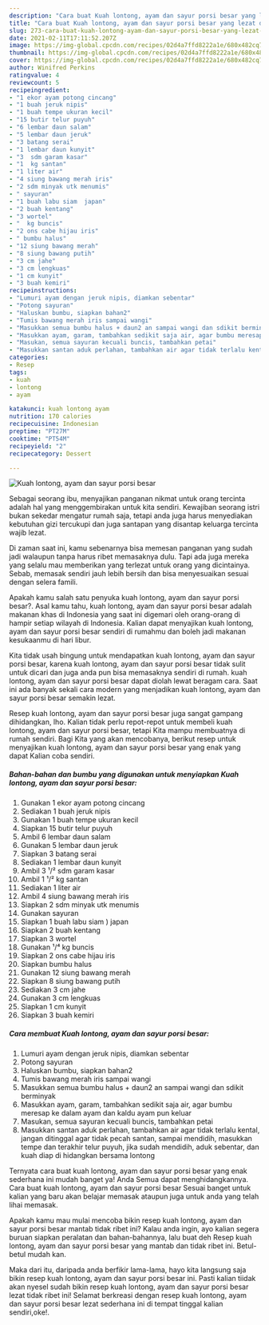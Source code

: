 ```yaml
---
description: "Cara buat Kuah lontong, ayam dan sayur porsi besar yang lezat dan Mudah Dibuat"
title: "Cara buat Kuah lontong, ayam dan sayur porsi besar yang lezat dan Mudah Dibuat"
slug: 273-cara-buat-kuah-lontong-ayam-dan-sayur-porsi-besar-yang-lezat-dan-mudah-dibuat
date: 2021-02-11T17:11:52.207Z
image: https://img-global.cpcdn.com/recipes/02d4a7ffd8222a1e/680x482cq70/kuah-lontong-ayam-dan-sayur-porsi-besar-foto-resep-utama.jpg
thumbnail: https://img-global.cpcdn.com/recipes/02d4a7ffd8222a1e/680x482cq70/kuah-lontong-ayam-dan-sayur-porsi-besar-foto-resep-utama.jpg
cover: https://img-global.cpcdn.com/recipes/02d4a7ffd8222a1e/680x482cq70/kuah-lontong-ayam-dan-sayur-porsi-besar-foto-resep-utama.jpg
author: Winifred Perkins
ratingvalue: 4
reviewcount: 5
recipeingredient:
- "1 ekor ayam potong cincang"
- "1 buah jeruk nipis"
- "1 buah tempe ukuran kecil"
- "15 butir telur puyuh"
- "6 lembar daun salam"
- "5 lembar daun jeruk"
- "3 batang serai"
- "1 lembar daun kunyit"
- "3  sdm garam kasar"
- "1  kg santan"
- "1 liter air"
- "4 siung bawang merah iris"
- "2 sdm minyak utk menumis"
- " sayuran"
- "1 buah labu siam  japan"
- "2 buah kentang"
- "3 wortel"
- "  kg buncis"
- "2 ons cabe hijau iris"
- " bumbu halus"
- "12 siung bawang merah"
- "8 siung bawang putih"
- "3 cm jahe"
- "3 cm lengkuas"
- "1 cm kunyit"
- "3 buah kemiri"
recipeinstructions:
- "Lumuri ayam dengan jeruk nipis, diamkan sebentar"
- "Potong sayuran"
- "Haluskan bumbu, siapkan bahan2"
- "Tumis bawang merah iris sampai wangi"
- "Masukkan semua bumbu halus + daun2 an sampai wangi dan sdikit berminyak"
- "Masukkan ayam, garam, tambahkan sedikit saja air, agar bumbu meresap ke dalam ayam dan kaldu ayam pun keluar"
- "Masukan, semua sayuran kecuali buncis, tambahkan petai"
- "Masukkan santan aduk perlahan, tambahkan air agar tidak terlalu kental, jangan ditinggal agar tidak pecah santan, sampai mendidih, masukkan tempe dan terakhir telur puyuh, jika sudah mendidih, aduk sebentar, dan kuah diap di hidangkan bersama lontong"
categories:
- Resep
tags:
- kuah
- lontong
- ayam

katakunci: kuah lontong ayam 
nutrition: 170 calories
recipecuisine: Indonesian
preptime: "PT27M"
cooktime: "PT54M"
recipeyield: "2"
recipecategory: Dessert

---
```



![Kuah lontong, ayam dan sayur porsi besar](https://img-global.cpcdn.com/recipes/02d4a7ffd8222a1e/680x482cq70/kuah-lontong-ayam-dan-sayur-porsi-besar-foto-resep-utama.jpg)

Sebagai seorang ibu, menyajikan panganan nikmat untuk orang tercinta adalah hal yang menggembirakan untuk kita sendiri. Kewajiban seorang istri bukan sekedar mengatur rumah saja, tetapi anda juga harus menyediakan kebutuhan gizi tercukupi dan juga santapan yang disantap keluarga tercinta wajib lezat.

Di zaman  saat ini, kamu sebenarnya bisa memesan panganan yang sudah jadi walaupun tanpa harus ribet memasaknya dulu. Tapi ada juga mereka yang selalu mau memberikan yang terlezat untuk orang yang dicintainya. Sebab, memasak sendiri jauh lebih bersih dan bisa menyesuaikan sesuai dengan selera famili. 



Apakah kamu salah satu penyuka kuah lontong, ayam dan sayur porsi besar?. Asal kamu tahu, kuah lontong, ayam dan sayur porsi besar adalah makanan khas di Indonesia yang saat ini digemari oleh orang-orang di hampir setiap wilayah di Indonesia. Kalian dapat menyajikan kuah lontong, ayam dan sayur porsi besar sendiri di rumahmu dan boleh jadi makanan kesukaanmu di hari libur.

Kita tidak usah bingung untuk mendapatkan kuah lontong, ayam dan sayur porsi besar, karena kuah lontong, ayam dan sayur porsi besar tidak sulit untuk dicari dan juga anda pun bisa memasaknya sendiri di rumah. kuah lontong, ayam dan sayur porsi besar dapat diolah lewat beragam cara. Saat ini ada banyak sekali cara modern yang menjadikan kuah lontong, ayam dan sayur porsi besar semakin lezat.

Resep kuah lontong, ayam dan sayur porsi besar juga sangat gampang dihidangkan, lho. Kalian tidak perlu repot-repot untuk membeli kuah lontong, ayam dan sayur porsi besar, tetapi Kita mampu membuatnya di rumah sendiri. Bagi Kita yang akan mencobanya, berikut resep untuk menyajikan kuah lontong, ayam dan sayur porsi besar yang enak yang dapat Kalian coba sendiri.

<!--inarticleads1-->

##### Bahan-bahan dan bumbu yang digunakan untuk menyiapkan Kuah lontong, ayam dan sayur porsi besar:

1. Gunakan 1 ekor ayam potong cincang
1. Sediakan 1 buah jeruk nipis
1. Gunakan 1 buah tempe ukuran kecil
1. Siapkan 15 butir telur puyuh
1. Ambil 6 lembar daun salam
1. Gunakan 5 lembar daun jeruk
1. Siapkan 3 batang serai
1. Sediakan 1 lembar daun kunyit
1. Ambil 3 ¹/² sdm garam kasar
1. Ambil 1 ¹/² kg santan
1. Sediakan 1 liter air
1. Ambil 4 siung bawang merah iris
1. Siapkan 2 sdm minyak utk menumis
1. Gunakan  sayuran
1. Siapkan 1 buah labu siam ) japan
1. Siapkan 2 buah kentang
1. Siapkan 3 wortel
1. Gunakan  ¹/⁴ kg buncis
1. Siapkan 2 ons cabe hijau iris
1. Siapkan  bumbu halus
1. Gunakan 12 siung bawang merah
1. Siapkan 8 siung bawang putih
1. Sediakan 3 cm jahe
1. Gunakan 3 cm lengkuas
1. Siapkan 1 cm kunyit
1. Siapkan 3 buah kemiri




<!--inarticleads2-->

##### Cara membuat Kuah lontong, ayam dan sayur porsi besar:

1. Lumuri ayam dengan jeruk nipis, diamkan sebentar
1. Potong sayuran
1. Haluskan bumbu, siapkan bahan2
1. Tumis bawang merah iris sampai wangi
1. Masukkan semua bumbu halus + daun2 an sampai wangi dan sdikit berminyak
1. Masukkan ayam, garam, tambahkan sedikit saja air, agar bumbu meresap ke dalam ayam dan kaldu ayam pun keluar
1. Masukan, semua sayuran kecuali buncis, tambahkan petai
1. Masukkan santan aduk perlahan, tambahkan air agar tidak terlalu kental, jangan ditinggal agar tidak pecah santan, sampai mendidih, masukkan tempe dan terakhir telur puyuh, jika sudah mendidih, aduk sebentar, dan kuah diap di hidangkan bersama lontong




Ternyata cara buat kuah lontong, ayam dan sayur porsi besar yang enak sederhana ini mudah banget ya! Anda Semua dapat menghidangkannya. Cara buat kuah lontong, ayam dan sayur porsi besar Sesuai banget untuk kalian yang baru akan belajar memasak ataupun juga untuk anda yang telah lihai memasak.

Apakah kamu mau mulai mencoba bikin resep kuah lontong, ayam dan sayur porsi besar mantab tidak ribet ini? Kalau anda ingin, ayo kalian segera buruan siapkan peralatan dan bahan-bahannya, lalu buat deh Resep kuah lontong, ayam dan sayur porsi besar yang mantab dan tidak ribet ini. Betul-betul mudah kan. 

Maka dari itu, daripada anda berfikir lama-lama, hayo kita langsung saja bikin resep kuah lontong, ayam dan sayur porsi besar ini. Pasti kalian tiidak akan nyesel sudah bikin resep kuah lontong, ayam dan sayur porsi besar lezat tidak ribet ini! Selamat berkreasi dengan resep kuah lontong, ayam dan sayur porsi besar lezat sederhana ini di tempat tinggal kalian sendiri,oke!.


